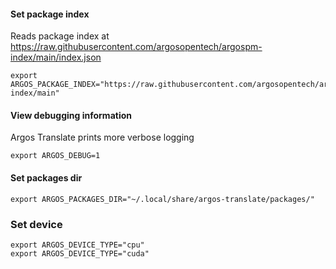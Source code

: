 #### Set package index

Reads package index at https://raw.githubusercontent.com/argosopentech/argospm-index/main/index.json

```
export ARGOS_PACKAGE_INDEX="https://raw.githubusercontent.com/argosopentech/argospm-index/main"
```

#### View debugging information

Argos Translate prints more verbose logging 

```
export ARGOS_DEBUG=1
```

#### Set packages dir
```
export ARGOS_PACKAGES_DIR="~/.local/share/argos-translate/packages/"
```

### Set device
```
export ARGOS_DEVICE_TYPE="cpu"
export ARGOS_DEVICE_TYPE="cuda"
```